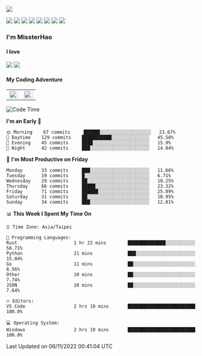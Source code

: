![](https://komarev.com/ghpvc/?username=MissterHao&color=ff69b4)

[![](https://img.shields.io/badge/Amazon%20AWS-%23232F3E?logo=amazon-aws&logoColor=white&style=for-the-badge)](https://aws.amazon.com/)
[![](https://img.shields.io/badge/Python-3776AB?style=for-the-badge&logo=python&logoColor=white)](https://www.djangoproject.com/)
[![](https://img.shields.io/badge/Django-092E20?style=for-the-badge&logo=django&logoColor=white)](https://www.python.org/)
[![](https://img.shields.io/badge/Flask-000000?style=for-the-badge&logo=flask&logoColor=white)](https://flask.palletsprojects.com/en/2.1.x/)
[![](https://img.shields.io/badge/go-%2300ADD8.svg?&style=for-the-badge&logo=go&logoColor=white)](https://golang.org/)
[![](https://img.shields.io/badge/javascript-%23F7DF1E.svg?&style=for-the-badge&logo=javascript&logoColor=black)](https://www.javascript.com/)
[![](https://img.shields.io/badge/mysql-%234479A1.svg?&style=for-the-badge&logo=mysql&logoColor=white)](https://www.mysql.com/)
[![](https://img.shields.io/badge/docker-%232496ED.svg?&style=for-the-badge&logo=docker&logoColor=white)](https://www.docker.com/)

### I'm MissterHao

#### I love  
![](https://img.shields.io/badge/Netflix-E50914?style=for-the-badge&logo=netflix&logoColor=white)
![](https://img.shields.io/badge/YouTube-FF0000?style=for-the-badge&logo=youtube&logoColor=white)

#### My Coding Adventure
<!-- Readme stats -->
<!-- https://github.com/anuraghazra/github-readme-stats -->
<table>
<tr>
    <td valign="top" width="50%">
    <img src="https://github-readme-stats.vercel.app/api?username=MissterHao&hide_border=true&show_icons=true&locale=en" align="left" style="width: 100%" />
    </td>
    <td valign="top" width="50%">
    <img src="https://github-readme-stats.vercel.app/api/top-langs?username=MissterHao&hide_border=true&show_icons=true&locale=en&layout=compact" align="left" style="width: 100%" />
    </td>
</tr>
</table>  


<!--START_SECTION:waka-->
![Code Time](http://img.shields.io/badge/Code%20Time-553%20hrs%2038%20mins-blue)

**I'm an Early 🐤** 

```text
🌞 Morning    67 commits     ██████░░░░░░░░░░░░░░░░░░░   23.67% 
🌆 Daytime    129 commits    ███████████░░░░░░░░░░░░░░   45.58% 
🌃 Evening    45 commits     ████░░░░░░░░░░░░░░░░░░░░░   15.9% 
🌙 Night      42 commits     ███░░░░░░░░░░░░░░░░░░░░░░   14.84%

```
📅 **I'm Most Productive on Friday** 

```text
Monday       33 commits     ███░░░░░░░░░░░░░░░░░░░░░░   11.66% 
Tuesday      19 commits     █░░░░░░░░░░░░░░░░░░░░░░░░   6.71% 
Wednesday    29 commits     ██░░░░░░░░░░░░░░░░░░░░░░░   10.25% 
Thursday     66 commits     █████░░░░░░░░░░░░░░░░░░░░   23.32% 
Friday       71 commits     ██████░░░░░░░░░░░░░░░░░░░   25.09% 
Saturday     31 commits     ██░░░░░░░░░░░░░░░░░░░░░░░   10.95% 
Sunday       34 commits     ███░░░░░░░░░░░░░░░░░░░░░░   12.01%

```


📊 **This Week I Spent My Time On** 

```text
⌚︎ Time Zone: Asia/Taipei

💬 Programming Languages: 
Rust                     1 hr 22 mins        ██████████████░░░░░░░░░░░   58.71% 
Python                   21 mins             ███░░░░░░░░░░░░░░░░░░░░░░   15.04% 
Go                       11 mins             ██░░░░░░░░░░░░░░░░░░░░░░░   8.56% 
Other                    10 mins             ██░░░░░░░░░░░░░░░░░░░░░░░   7.74% 
JSON                     10 mins             ██░░░░░░░░░░░░░░░░░░░░░░░   7.64%

🔥 Editors: 
VS Code                  2 hrs 19 mins       █████████████████████████   100.0%

💻 Operating System: 
Windows                  2 hrs 19 mins       █████████████████████████   100.0%

```


 Last Updated on 06/11/2022 00:41:04 UTC
<!--END_SECTION:waka-->

<!--
**MissterHao/MissterHao** is a ✨ _special_ ✨ repository because its `README.md` (this file) appears on your GitHub profile.

Here are some ideas to get you started:

- 🔭 I’m currently working on ...
- 🌱 I’m currently learning ...
- 👯 I’m looking to collaborate on ...
- 🤔 I’m looking for help with ...
- 💬 Ask me about ...
- 📫 How to reach me: ...
- 😄 Pronouns: ...
- ⚡ Fun fact: ...
-->
